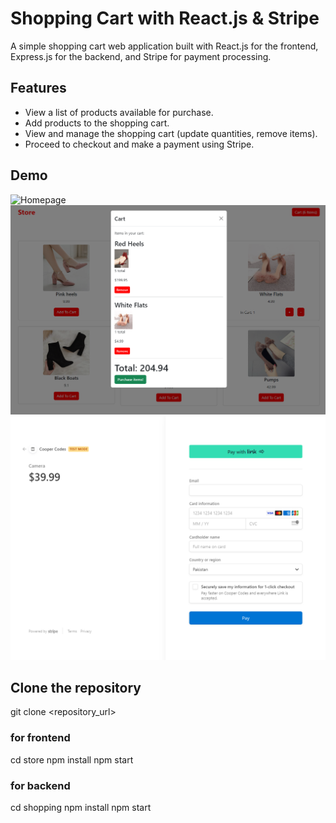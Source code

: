 # Shopping Cart with React.js & Stripe

A simple shopping cart web application built with React.js for the frontend, Express.js for the backend, and Stripe for payment processing.

## Features

- View a list of products available for purchase.
- Add products to the shopping cart.
- View and manage the shopping cart (update quantities, remove items).
- Proceed to checkout and make a payment using Stripe.

## Demo

![Homepage](/home.png.png)
![Cart](/cart.png)
![Checkout](/checkout.png)


## Clone the repository

git clone <repository_url>

### for frontend 
cd store
npm install
npm start

### for backend 
cd shopping
npm install
npm start


